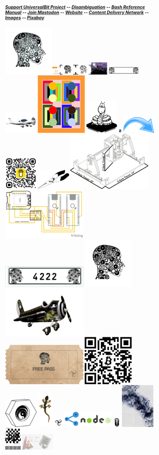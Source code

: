 ##### [Support UniversalBit Project](https://github.com/universalbit-dev/universalbit-dev/tree/main/support) -- [Disambiguation](https://en.wikipedia.org/wiki/Wikipedia:Disambiguation) -- [Bash Reference Manual](https://www.gnu.org/software/bash/manual/html_node/index.html) -- [Join Mastodon](https://mastodon.social/invite/wTHp2hSD) -- [Website](https://www.universalbit.it/) -- [Content Delivery Network](https://universalbitcdn.it/) -- [Images](https://github.com/universalbit-dev/universalbit-dev/blob/main/docs/assets/images) -- [Pixabay](https://pixabay.com/it/users/universalbit-10593110/)

<img src="https://github.com/universalbit-dev/universalbit-dev/blob/main/docs/assets/images/unbt_aerogel.png" width="30%"></img><img src="https://github.com/universalbit-dev/universalbit-dev/blob/main/docs/assets/images/js-code_content_delivery_network.png" width="5%"></img><img src="https://github.com/universalbit-dev/universalbit-dev/blob/main/docs/assets/images/logo.png" width="10%"></img><img src="https://github.com/universalbit-dev/universalbit-dev/blob/main/docs/assets/images/small_logo.png" width="10%"></img><img src="https://github.com/universalbit-dev/universalbit-dev/blob/main/docs/assets/images/trisquel_city.png" width="10%"></img>
<img src="https://github.com/universalbit-dev/universalbit-dev/blob/main/docs/assets/images/universalbit_license_plates.svg" width="20%"></img>
<img src="https://github.com/universalbit-dev/universalbit-dev/blob/main/docs/assets/images/bristel_school_aircraft_advanced_ultraligth.png" width="20%"></img>
<img src="https://github.com/universalbit-dev/universalbit-dev/blob/main/docs/assets/images/square_not_square.png" width="30%"></img>
<img src="https://github.com/universalbit-dev/universalbit-dev/blob/main/docs/assets/images/vector-logo-2-BW.svg" width="20%"></img>
<img src="https://github.com/universalbit-dev/universalbit-dev/blob/main/docs/assets/images/btc_logo.png" width="2%"></img>
<img src="https://github.com/universalbit-dev/universalbit-dev/blob/main/docs/assets/images/arrow-cdn_content_delivery_network.png" width="20%"></img>
<img src="https://github.com/universalbit-dev/universalbit-dev/blob/main/docs/assets/images/bmc_qr.png" width="20%"></img>
<img src="https://github.com/universalbit-dev/universalbit-dev/blob/main/docs/assets/images/pliers.png" width="20%"></img>
<img src="https://github.com/universalbit-dev/universalbit-dev/blob/main/docs/assets/images/cnc_001.jpg" width="50%"></img>
<img src="https://github.com/universalbit-dev/universalbit-dev/blob/main/docs/assets/images/D1_Mini_ArduinoNano_Logic_Converter.png" width="50%"></img>
<img src="https://github.com/universalbit-dev/universalbit-dev/blob/main/docs/assets/images/universalbit_license_plates_4222.jpg" width="50%"></img>
<img src="https://github.com/universalbit-dev/universalbit-dev/blob/main/docs/assets/images/unbt_logo_free_software_foundation.png" width="30%"></img>
<img src="https://github.com/universalbit-dev/universalbit-dev/blob/main/docs/assets/images/sad_and_creative_airplane.png" width="50%"></img>
<img src="https://github.com/universalbit-dev/universalbit-dev/blob/main/docs/assets/images/unbt_free_pass.png" width="50%"></img>
<img src="https://github.com/universalbit-dev/universalbit-dev/blob/main/docs/assets/images/btc_qr_unbt.png" width="30%"></img>
<img src="https://github.com/universalbit-dev/universalbit-dev/blob/main/docs/assets/images/bolt_out_of_place_nut_yin_yang.png" width="20%"></img>
<img src="https://github.com/universalbit-dev/universalbit-dev/blob/main/docs/assets/images/geppo.png" width="10%"></img>
<img src="https://github.com/universalbit-dev/universalbit-dev/blob/main/docs/assets/images/trisquel_sexy_logo.png" width="5%"></img>
<img src="https://github.com/universalbit-dev/universalbit-dev/blob/main/docs/assets/images/trisquel_custom_share_button.png" width="10%"></img>
<img src="https://github.com/universalbit-dev/universalbit-dev/blob/main/docs/assets/images/node-js.png" width="20%"></img>
<img src="https://github.com/universalbit-dev/universalbit-dev/blob/main/docs/assets/images/armadillidium.png" width="5%"></img>
<img src="https://github.com/universalbit-dev/universalbit-dev/blob/main/docs/assets/images/ink.jpg" width="20%"></img>
<img src="https://github.com/universalbit-dev/universalbit-dev/blob/main/docs/assets/images/chess_players.png" width="10%"></img>
<img src="https://github.com/universalbit-dev/universalbit-dev/blob/main/docs/assets/images/upython-with-micro.jpg" width="20%"></img>



